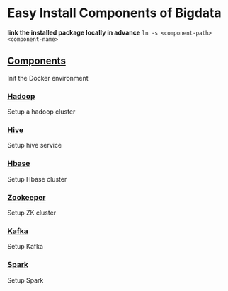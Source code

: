 # Easy Install Components of Bigdata

**link the installed package locally in advance**
`ln -s <component-path> <component-name> `


## [Components](./components/README.md)
Init the Docker environment
### [Hadoop](./components/hadoop/README.md)
Setup a hadoop cluster
### [Hive](./components/hive/README.md)
Setup hive service
### [Hbase](./components/hbase/README.md)
Setup Hbase cluster

### [Zookeeper](./components/zookeeper/README.md) 
Setup ZK cluster
### [Kafka](./components/kafka/README.md) 
Setup Kafka
### [Spark](./components/spark/README.md) 
Setup Spark
